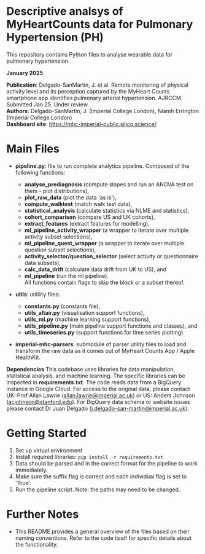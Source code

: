 
# Descriptive analsys of MyHeartCounts data for Pulmonary Hypertension (PH)

This repository contains Python files to analyse wearable data for pulmonary hypertension.

**January 2025**

**Publication**: Delgado-SanMartin, J. et al. Remote monitoring of physical activity level and its perception captured by the MyHeart Counts smartphone app identifies pulmonary arterial hypertension. AJRCCM. Submitted Jan 25. Under review.<br> 
**Authors**: Delgado-SanMartin, J. (Imperial College London), Niamh Errington (Imperial College London) <br>
**Dashboard site**: https://mhc-imperial-public.silico.science/


# Main Files

* **pipeline.py**: file to run complete analytics pipeline. Composed of the following functions: 
    - **analyse_prediagnosis** (compute slopes and run an ANOVA test on them - plot distributions), 
    - **plot_raw_data** (plot the data 'as is'), 
    - **compute_walktest** (match walk test data), 
    - **statistical_analysis** (calculate statistics via NLME and statistics), 
    - **cohort_comparison** (compare US and UK cohorts), 
    - **extract_features** (extract features for modelling), 
    - **ml_pipeline_activity_wrapper** (a wrapper to iterate over multiple activity subset selections),
    - **ml_pipeline_quest_wrapper** (a wrapper to iterate over multiple question subset selections), 
    - **activity_selector/question_selector** (select activity or questionnaire data subsets),  
    - **calc_data_drift** (calculate data drift from UK to US), and 
    - **ml_pipeline** (run the ml pipeline).
<br>All functions contain flags to skip the block or a subset thereof.

* **utils**: utilility files: 
    - **constants.py** (constants file),
    - **utils_altair.py** (visualisation support functions), 
    - **utils_ml.py** (machine learning support functions), 
    - **utils_pipeline.py** (main pipeline support functions and classes), and
    - **utils_timeseries.py** (support functions for time series plotting)

* **imperial-mhc-parsers**: submodule of parser utility files to load and transform the raw data as it comes out of MyHeart Counts App / Apple HealthKit.

**Dependencies**
This codebase uses libraries for data manipulation, statistical analysis, and machine learning. The specific libraries can be inspected in **requirements.txt**. The code reads data from a BigQuery instance in Google Cloud. For access to the original data, please contact UK: Prof Allan Lawrie (allan.lawrie@imperial.ac.uk) or US: Anders Johnson (acjohnson@stanford.edu). For BigQuery data schema or website issues please contact Dr Juan Delgado (j.delgado-san-martin@imperial.ac.uk).

# Getting Started

1. Set up virtual environment
2. Install required libraries: `pip install -r requirements.txt`
3. Data should be parsed and in the correct format for the pipeline to work immediately. 
4. Make sure the suffix flag is correct and each individual flag is set to 'True'.
5. Run the pipeline script. Note: the paths may need to be changed.

# Further Notes

* This README provides a general overview of the files based on their naming conventions. Refer to the code itself for specific details about the functionality.
